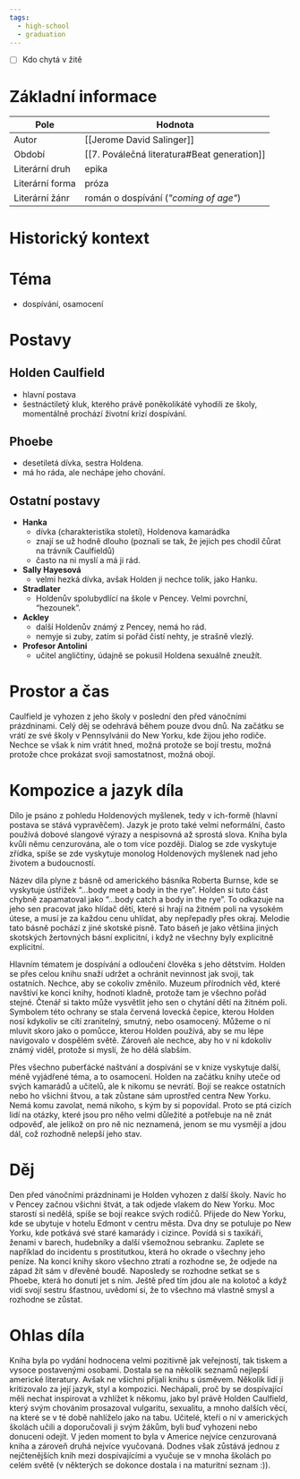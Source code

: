 ```yaml
---
tags:
  - high-school
  - graduation
---
```

- [ ] Kdo chytá v žitě
# Základní informace
| Pole            | Hodnota                                  |
| --------------- | ---------------------------------------- |
| Autor           | [[Jerome David Salinger]]                |
| Období          | [[7. Poválečná literatura#Beat generation]] |
| Literární druh  | epika                                    |
| Literární forma | próza                                    |
| Literární žánr  | román o dospívání (*"coming of age"*)    |
# Historický kontext
# Téma
- dospívání, osamocení
# Postavy
## Holden Caulfield
- hlavní postava
- šestnáctiletý kluk, kterého právě poněkolikáté vyhodili ze školy, momentálně prochází životní krizí dospívání.
## Phoebe
- desetiletá dívka, sestra Holdena.
- má ho ráda, ale nechápe jeho chování.
## Ostatní postavy
- **Hanka**
	- dívka (charakteristika století), Holdenova kamarádka
	- znají se už hodně dlouho (poznali se tak, že jejich pes chodil čůrat na trávník Caulfieldů)
	- často na ni myslí a má ji rád.
- **Sally Hayesová**
	- velmi hezká dívka, avšak Holden ji nechce tolik, jako Hanku.
- **Stradlater**
	- Holdenův spolubydlící na škole v Pencey. Velmi povrchní, “hezounek”.
- **Ackley**
	- další Holdenův známý z Pencey, nemá ho rád. 
	- nemyje si zuby, zatím si pořád čistí nehty, je strašně vlezlý.
- **Profesor Antolini**
	- učitel angličtiny, údajně se pokusil Holdena sexuálně zneužít.
# Prostor a čas
Caulfield je vyhozen z jeho školy v poslední den před vánočními prázdninami. Celý děj se odehrává během pouze dvou dnů. Na začátku se vrátí ze své školy v Pennsylvánii do New Yorku, kde žijou jeho rodiče. Nechce se však k nim vrátit hned, možná protože se bojí trestu, možná protože chce prokázat svoji samostatnost, možná obojí.
# Kompozice a jazyk díla
Dílo je psáno z pohledu Holdenových myšlenek, tedy v ich-formě (hlavní postava se stává vypravěčem). Jazyk je proto také velmi neformální, často používá dobové slangové výrazy a nespisovná až sprostá slova. Kniha byla kvůli němu cenzurována, ale o tom více později. Dialog se zde vyskytuje zřídka, spíše se zde vyskytuje monolog Holdenových myšlenek nad jeho životem a budoucností.

Název díla plyne z básně od amerického básníka Roberta Burnse, kde se vyskytuje ústřižek “...body meet a body in the rye”. Holden si tuto část chybně zapamatoval jako “...body catch a body in the rye”. To odkazuje na jeho sen pracovat jako hlídač dětí, které si hrají na žitném poli na vysokém útese, a musí je za každou cenu uhlídat, aby nepřepadly přes okraj. Melodie tato básně pochází z jiné skotské písně. Tato báseň je jako většina jiných skotských žertovných básní explicitní, i když ne všechny byly explicitně explicitní.

Hlavním tématem je dospívání a odloučení člověka s jeho dětstvím. Holden se přes celou knihu snaží udržet a ochránit nevinnost jak svoji, tak ostatních. Nechce, aby se cokoliv změnilo. Muzeum přírodních věd, které navštíví ke konci knihy, hodnotí kladně, protože tam je všechno pořád stejné. Čtenář si takto může vysvětlit jeho sen o chytání dětí na žitném poli. Symbolem této ochrany se stala červená lovecká čepice, kterou Holden nosí kdykoliv se cítí zranitelný, smutný, nebo osamocený. Můžeme o ní mluvit skoro jako o pomůcce, kterou Holden používá, aby se mu lépe navigovalo v dospělém světě. Zároveň ale nechce, aby ho v ní kdokoliv známý viděl, protože si myslí, že ho dělá slabším.

Přes všechno puberťácké naštvání a dospívání se v knize vyskytuje další, méně vyjádřené téma, a to osamocení. Holden na začátku knihy uteče od svých kamarádů a učitelů, ale k nikomu se nevrátí. Bojí se reakce ostatních nebo ho všichni štvou, a tak zůstane sám uprostřed centra New Yorku. Nemá komu zavolat, nemá nikoho, s kým by si popovídal. Proto se ptá cizích lidí na otázky, které jsou pro něho velmi důležité a potřebuje na ně znát odpověď, ale jelikož on pro ně nic neznamená, jenom se mu vysmějí a jdou dál, což rozhodně nelepší jeho stav.
# Děj
Den před vánočními prázdninami je Holden vyhozen z další školy. Navíc ho v Pencey začnou všichni štvát, a tak odjede vlakem do New Yorku. Moc starostí si nedělá, spíše se bojí reakce svých rodičů. Přijede do New Yorku, kde se ubytuje v hotelu Edmont v centru města. Dva dny se potuluje po New Yorku, kde potkává své staré kamarády i cizince. Povídá si s taxikáři, ženami v barech, hudebníky a další všemožnou sebranku. Zaplete se například do incidentu s prostitutkou, která ho okrade o všechny jeho peníze. Na konci knihy skoro všechno ztratí a rozhodne se, že odjede na západ žít sám v dřevěné boudě. Naposledy se rozhodne setkat se s Phoebe, která ho donutí jet s ním. Ještě před tím jdou ale na kolotoč a když vidí svojí sestru šťastnou, uvědomí si, že to všechno má vlastně smysl a rozhodne se zůstat.
# Ohlas díla
Kniha byla po vydání hodnocena velmi pozitivně jak veřejností, tak tiskem a vysoce postavenými osobami. Dostala se na několik seznamů nejlepší americké literatury. Avšak ne všichni přijali knihu s úsměvem. Několik lidí ji kritizovalo za její jazyk, styl a kompozici. Nechápali, proč by se dospívající měli nechat inspirovat a vzhlížet k někomu, jako byl právě Holden Caulfield, který svým chováním prosazoval vulgaritu, sexualitu, a mnoho dalších věcí, na které se v té době nahlíželo jako na tabu. Učitelé, kteří o ní v amerických školách učili a doporučovali ji svým žákům, byli buď vyhozeni nebo donuceni odejít. V jeden moment to byla v Americe nejvíce cenzurovaná kniha a zároveň druhá nejvíce vyučovaná. Dodnes však zůstává jednou z nejčtenějších knih mezi dospívajícími a vyučuje se v mnoha školách po celém světě (v některých se dokonce dostala i na maturitní seznam :)).